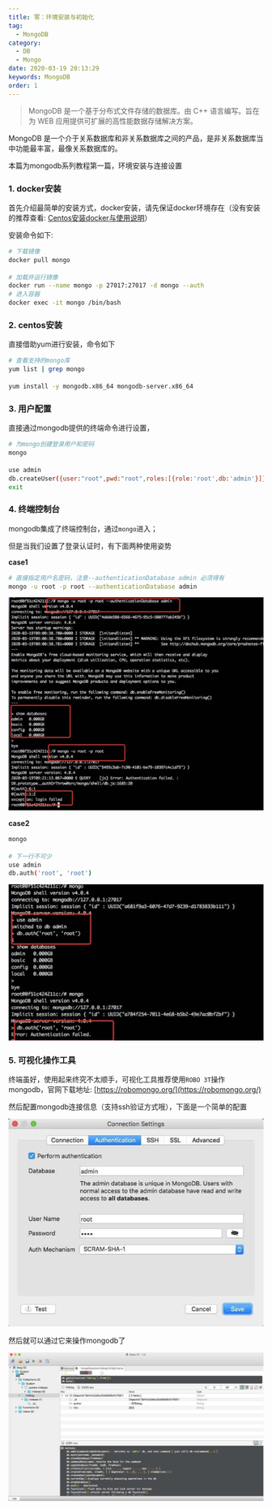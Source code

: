 ```yaml
---
title: 零：环境安装与初始化
tag: 
  - MongoDB
category: 
  - DB
  - Mongo
date: 2020-03-19 20:13:29
keywords: MongoDB
order: 1
---
```


> MongoDB 是一个基于分布式文件存储的数据库。由 C++ 语言编写。旨在为 WEB 应用提供可扩展的高性能数据存储解决方案。

MongoDB 是一个介于关系数据库和非关系数据库之间的产品，是非关系数据库当中功能最丰富，最像关系数据库的。

本篇为mongodb系列教程第一篇，环境安装与连接设置

<!-- more -->

### 1. docker安装

首先介绍最简单的安装方式，docker安装，请先保证docker环境存在（没有安装的推荐查看: [Centos安装docker与使用说明](https://blog.hhui.top/2019/12/06/191206-Centos%E5%AE%89%E8%A3%85docker%E4%B8%8E%E4%BD%BF%E7%94%A8%E8%AF%B4%E6%98%8E/)）

安装命令如下:

```bash
# 下载镜像
docker pull mongo

# 加载并运行镜像
docker run --name mongo -p 27017:27017 -d mongo --auth
# 进入容器
docker exec -it mongo /bin/bash
```

### 2. centos安装

直接借助yum进行安装，命令如下

```bash
# 查看支持的mongo库
yum list | grep mongo

yum install -y mongodb.x86_64 mongodb-server.x86_64
```

### 3. 用户配置

直接通过mongodb提供的终端命令进行设置，

```bash
# 为mongo创建登录用户和密码
mongo

use admin
db.createUser({user:"root",pwd:"root",roles:[{role:'root',db:'admin'}]})
exit
```

### 4. 终端控制台

mongodb集成了终端控制台，通过`mongo`进入；

但是当我们设置了登录认证时，有下面两种使用姿势

**case1**

```bash
# 直接指定用户名密码，注意--authenticationDatabase admin 必须得有
mongo -u root -p root --authenticationDatabase admin
```

![](/imgs/200319/00.jpg)

**case2**

```bash
mongo

# 下一行不可少
use admin
db.auth('root', 'root')
```

![](/imgs/200319/01.jpg)


### 5. 可视化操作工具

终端虽好，使用起来终究不太顺手，可视化工具推荐使用`ROBO 3T`操作mongodb，官网下载地址: [https://robomongo.org/](https://robomongo.org/)

然后配置mongodb连接信息（支持ssh验证方式哦），下面是一个简单的配置

![](/imgs/200319/02.jpg)


然后就可以通过它来操作mongodb了

![](/imgs/200319/03.jpg)


